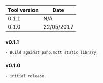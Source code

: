 | Tool version    | Date       |
| --------------- | ---------- |
| 0.1.1           | N/A        |
| 0.1.0           | 22/05/2017 |

### v0.1.1

```
- Build against paho.mqtt static library.
```

### v0.1.0

```
- initial release.
```

